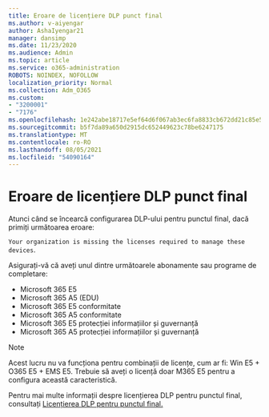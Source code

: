 ```yaml
---
title: Eroare de licențiere DLP punct final
ms.author: v-aiyengar
author: AshaIyengar21
manager: dansimp
ms.date: 11/23/2020
ms.audience: Admin
ms.topic: article
ms.service: o365-administration
ROBOTS: NOINDEX, NOFOLLOW
localization_priority: Normal
ms.collection: Adm_O365
ms.custom:
- "3200001"
- "7176"
ms.openlocfilehash: 1e242abe18717e5ef64d6f067ab3ec6fa8833cb672dd21c85e577ce640240ba0
ms.sourcegitcommit: b5f7da89a650d2915dc652449623c78be6247175
ms.translationtype: MT
ms.contentlocale: ro-RO
ms.lasthandoff: 08/05/2021
ms.locfileid: "54090164"
---
```

# <a name="endpoint-dlp-licensing-error"></a>Eroare de licențiere DLP punct final

Atunci când se încearcă configurarea DLP-ului pentru punctul final, dacă primiți următoarea eroare:

`Your organization is missing the licenses required to manage these devices`.

Asigurați-vă că aveți unul dintre următoarele abonamente sau programe de completare:

- Microsoft 365 E5
- Microsoft 365 A5 (EDU)
- Microsoft 365 E5 conformitate
- Microsoft 365 A5 conformitate
- Microsoft 365 E5 protecției informațiilor și guvernanță
- Microsoft 365 A5 protecției informațiilor și guvernanță

> [!NOTE]
> Acest lucru nu va funcționa pentru combinații de licențe, cum ar fi: Win E5 + O365 E5 + EMS E5. Trebuie să aveți o licență doar M365 E5 pentru a configura această caracteristică.

Pentru mai multe informații despre licențierea DLP pentru punctul final, consultați [Licențierea DLP pentru punctul final.](https://docs.microsoft.com/microsoft-365/compliance/endpoint-dlp-getting-started#onboarding-devices-into-device-management)
